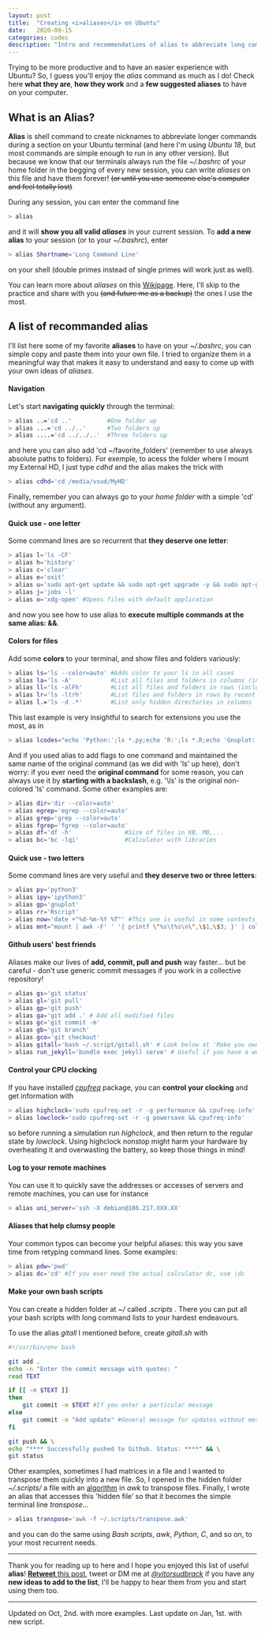 ```yaml
---
layout: post
title:  "Creating <i>aliases</i> on Ubuntu"
date:   2020-09-15
categories: codes
description: "Intro and recommendations of alias to abbreviate long command-lines on Ubuntu."
---
```


Trying to be more productive and to have an easier experience with Ubuntu? So, I guess you'll enjoy the *alias* command as much as I do! Check here **what they are**, **how they work** and a **few suggested aliases** to have on your computer.

## What is an Alias?
**Alias** is shell command to create nicknames to abbreviate longer commands during a section on your Ubuntu terminal (and here I'm using *Ubuntu 18*, but most commands are simple enough to run in any other version). But because we know that our terminals always run the file *~/.bashrc* of your home folder in the begging of every new session, you can write *aliases* on this file and have them forever! ~~(or until you use someone else's computer and feel totally lost)~~

During any session, you can enter the command line
```sh
> alias
```
and it will **show you all valid _aliases_** in your current session. To **add a new alias** to your session (or to your *~/.bashrc*), enter
```sh
> alias Shortname='Long Command Line'
```
on your shell (double primes instead of single primes will work just as well).

You can learn more about *aliases* on this [Wikipage](https://en.wikipedia.org/wiki/Alias_(command)). Here, I'll skip to the practice and share with you ~~(and future me as a backup)~~ the ones I use the most.

## A list of recommanded alias
I'll list here some of my favorite **aliases** to have on your *~/.bashrc*, you can simple copy and paste them into your own file. I tried to organize them in a meaningful way that makes it easy to understand and easy to come up with your own ideas of *aliases*. 

#### Navigation
Let's start **navigating quickly** through the terminal:
```sh
> alias ..='cd ..'          #One folder up
> alias ...='cd ../..'      #Two folders up
> alias ....='cd ../../..'  #Three folders up
```
and here you can also add 'cd ~/favorite_folders' (remember to use always absolute paths to folders). For exemple, to acess the folder where I mount my External HD, I just type *cdhd* and the alias makes the trick with
```sh
> alias cdhd='cd /media/vsud/MyHD'
```
Finally, remember you can always go to your *home folder* with a simple 'cd' (without any argument).

#### Quick use - one letter
Some command lines are so recurrent that **they deserve one letter**:
```sh
> alias l='ls -CF'
> alias h='history'
> alias c='clear'
> alias e='exit'
> alias u='sudo apt-get update && sudo apt-get upgrade -y && sudo apt-get autoclean'
> alias j='jobs -l'
> alias o='xdg-open' #Opens files with default application
```
and now you see how to use alias to **execute multiple commands at the same alias: &&**. 

#### Colors for files
Add some **colors** to your terminal, and show files and folders variously:
```sh
> alias ls='ls --color=auto' #Adds color to your ls in all cases
> alias la='ls -A'           #List all files and folders in columns (including hidden)
> alias ll='ls -alFh'        #List all files and folders in rows (including hidden)
> alias lr='ls -ltrh'        #List files and folders in rows by recent modified
> alias l.='ls -d .*'        #List only hidden directories in columns
```

This last example is very insightful to search for extensions you use the most, as in
```sh
> alias lcodes="echo 'Python:';ls *.py;echo 'R:';ls *.R;echo 'Gnuplot:';ls *.gp"  #List all .py, .R e .gp separately
```

And if you used alias to add flags to one command and maintained the same name of the original command (as we did with 'ls' up here), don't worry: if you ever need the **original command** for some reason, you can always use it by **starting with a backslash**, e.g. '\ls' is the original non-colored 'ls' command. Some other examples are:
```sh
> alias dir='dir --color=auto'
> alias egrep='egrep --color=auto'
> alias grep='grep --color=auto'
> alias fgrep='fgrep --color=auto'
> alias df='df -h'               #Size of files in KB, MB,...
> alias bc='bc -lqi'             #Calculator with libraries
```

#### Quick use - two letters
Some command lines are very useful and **they deserve two or three letters**:
```sh
> alias py='python3'
> alias ipy='ipython3'
> alias gp='gnuplot'
> alias rr='Rscript'
> alias now='date +"%d-%m-%Y %T"' #This one is useful in some contexts of automated logs
> alias mnt="mount | awk -F' ' '{ printf \"%s\t%s\n\",\$1,\$3; }' | column -t | egrep ^/dev/ | sort" #Show all mounted devices at /dev/...
```

#### Github users' best friends
Aliases make our lives of **add, commit, pull and push** way faster... but be careful - don't use generic commit messages if you work in a collective repository!
```sh
> alias gs='git status'
> alias gl='git pull'
> alias gp='git push'
> alias ga='git add .' # Add all modified files
> alias gc='git commit -m' 
> alias gb='git branch'
> alias gco='git checkout'
> alias gitall='bash ~/.script/gitall.sh' # Look below at 'Make you own bash scripts'
> alias run_jekyll='bundle exec jekyll serve' # Useful if you have a website in jekyll
```

#### Control your CPU clocking
If you have installed *[cpufreq](http://manpages.ubuntu.com/manpages/bionic/man1/cpufreq-set.1.html)* package, you can **control your clocking** and get information with
```sh
> alias highclock='sudo cpufreq-set -r -g performance && cpufreq-info'
> alias lowclock='sudo cpufreq-set -r -g powersave && cpufreq-info'
```
so before running a simulation run *highclock*, and then return to the regular state by *lowclock*. Using highclock nonstop might harm your hardware by overheating it and overwasting the battery, so keep those things in mind!

#### Log to your remote machines
You can use it to quickly save the addresses or accesses of servers and remote machines, you can use for instance
```sh
> alias uni_server='ssh -X debian@186.217.XXX.XX'
```

#### Aliases that help clumsy people
Your common typos can become your helpful aliases: this way you save time from retyping command lines. Some examples:

```sh
> alias pdw='pwd'
> alias dc='cd' #If you ever need the actual calculator dc, use \dc
```

#### Make your own bash scripts 

You can create a hidden folder at *~/* called *.scripts* . There you can put all your bash scripts with long command lists to your hardest endeavours. 

To use the alias *gitall* I mentioned before, create *gitall.sh* with
```sh
#!/usr/bin/env bash

git add . 
echo -n "Enter the commit message with quotes: "
read TEXT

if [[ -n $TEXT ]]
then
	git commit -m $TEXT #If you enter a particular message
else
	git commit -m "Add update" #General message for updates without message
fi

git push && \
echo "**** Successfully pushed to Github. Status: ****" && \
git status
```

Other examples, sometimes I had matrices in a file and I wanted to transpose them quickly into a new file. So, I opened in the hidden folder *~/.scripts/* a file with an [algorithm](https://stackoverflow.com/questions/1729824/an-efficient-way-to-transpose-a-file-in-bash) in *awk* to transpose files. Finally, I wrote an alias that accesses this 'hidden file’ so that it becomes the simple terminal line *transpose*...
```sh
> alias transpose='awk -f ~/.scripts/transpose.awk'
```
and you can do the same using *Bash scripts*, *awk*, *Python*, *C*, and so on, to your most recurrent needs. 

***

Thank you for reading up to here and I hope you enjoyed this list of useful **alias**! [**Retweet** this post](https://twitter.com/vitorsudbrack/status/1305998416816807942?s=20), tweet or DM me at *[@vitorsudbrack](https://twitter.com/vitorsudbrack)* if you have any **new ideas to add to the list**, I'll be happy to hear them from you and start using them too.

***

Updated on Oct, 2nd. with more examples.
Last update on Jan, 1st. with new script.




